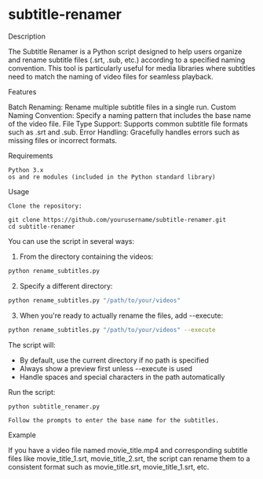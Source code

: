 # subtitle-renamer
Description

The Subtitle Renamer is a Python script designed to help users organize and rename subtitle files (.srt, .sub, etc.) according to a specified naming convention. This tool is particularly useful for media libraries where subtitles need to match the naming of video files for seamless playback.
  

Features

Batch Renaming: Rename multiple subtitle files in a single run.
Custom Naming Convention: Specify a naming pattern that includes the base name of the video file.
File Type Support: Supports common subtitle file formats such as .srt and .sub.
Error Handling: Gracefully handles errors such as missing files or incorrect formats.

Requirements

    Python 3.x
    os and re modules (included in the Python standard library)

Usage

    Clone the repository: 
    
    git clone https://github.com/yourusername/subtitle-renamer.git 
    cd subtitle-renamer

You can use the script in several ways:

1. From the directory containing the videos:
```bash
python rename_subtitles.py
```

2. Specify a different directory:
```bash
python rename_subtitles.py "/path/to/your/videos"
```

3. When you're ready to actually rename the files, add --execute:
```bash
python rename_subtitles.py "/path/to/your/videos" --execute
```

The script will:
- By default, use the current directory if no path is specified
- Always show a preview first unless --execute is used
- Handle spaces and special characters in the path automatically


Run the script:

    python subtitle_renamer.py

    Follow the prompts to enter the base name for the subtitles.

Example

If you have a video file named movie_title.mp4 and corresponding subtitle files like movie_title_1.srt, movie_title_2.srt, the script can rename them to a consistent format such as movie_title.srt, movie_title_1.srt, etc.
